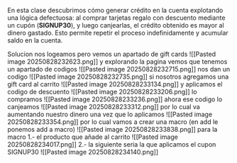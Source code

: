 En esta clase descubrimos cómo generar crédito en la cuenta explotando una lógica defectuosa: al comprar tarjetas regalo con descuento mediante un cupón (**SIGNUP30**), y luego canjearlas, el crédito obtenido es mayor al dinero gastado. Esto permite repetir el proceso indefinidamente y acumular saldo en la cuenta.

Solucion
nos logeamos pero vemos un apartado de gift cards
![[Pasted image 20250828232623.png]]
y explorando la pagina vemos que tenemos un apartado de codigos
![[Pasted image 20250828232715.png]]
nos dan un codigo
![[Pasted image 20250828232735.png]]
si nosotros agregamos una gift card al carrito
![[Pasted image 20250828233134.png]]
y aplicamos el codigo de descuento
![[Pasted image 20250828233206.png]]
lo compramos
![[Pasted image 20250828233236.png]]
ahora ese codigo lo canjeamos
![[Pasted image 20250828233312.png]]
por lo cual va aumentando nuestro dinero una vez que lo aplicamos
![[Pasted image 20250828233354.png]]
por lo cual vamos a crear una macro (en add le ponemos add a macro)
![[Pasted image 20250828233838.png]]
para la macro 
1.- el producto que añade al carrito
![[Pasted image 20250828234017.png]]
2.- la siguiente seria la que aplicamos el cupon SIGNUP30
![[Pasted image 20250828234140.png]]

